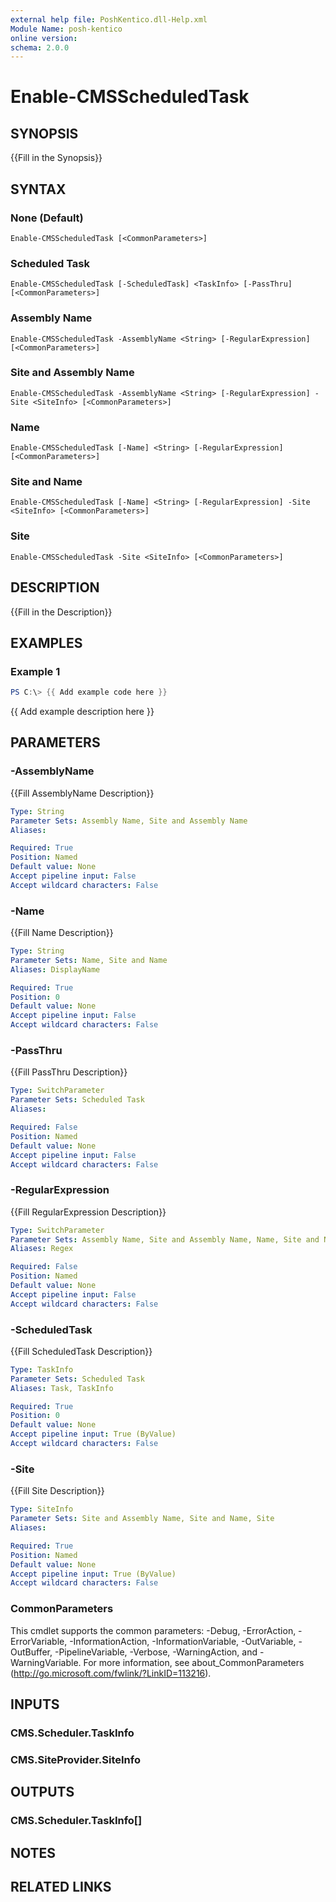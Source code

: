 ```yaml
---
external help file: PoshKentico.dll-Help.xml
Module Name: posh-kentico
online version:
schema: 2.0.0
---
```


# Enable-CMSScheduledTask

## SYNOPSIS
{{Fill in the Synopsis}}

## SYNTAX

### None (Default)
```
Enable-CMSScheduledTask [<CommonParameters>]
```

### Scheduled Task
```
Enable-CMSScheduledTask [-ScheduledTask] <TaskInfo> [-PassThru] [<CommonParameters>]
```

### Assembly Name
```
Enable-CMSScheduledTask -AssemblyName <String> [-RegularExpression] [<CommonParameters>]
```

### Site and Assembly Name
```
Enable-CMSScheduledTask -AssemblyName <String> [-RegularExpression] -Site <SiteInfo> [<CommonParameters>]
```

### Name
```
Enable-CMSScheduledTask [-Name] <String> [-RegularExpression] [<CommonParameters>]
```

### Site and Name
```
Enable-CMSScheduledTask [-Name] <String> [-RegularExpression] -Site <SiteInfo> [<CommonParameters>]
```

### Site
```
Enable-CMSScheduledTask -Site <SiteInfo> [<CommonParameters>]
```

## DESCRIPTION
{{Fill in the Description}}

## EXAMPLES

### Example 1
```powershell
PS C:\> {{ Add example code here }}
```

{{ Add example description here }}

## PARAMETERS

### -AssemblyName
{{Fill AssemblyName Description}}

```yaml
Type: String
Parameter Sets: Assembly Name, Site and Assembly Name
Aliases:

Required: True
Position: Named
Default value: None
Accept pipeline input: False
Accept wildcard characters: False
```

### -Name
{{Fill Name Description}}

```yaml
Type: String
Parameter Sets: Name, Site and Name
Aliases: DisplayName

Required: True
Position: 0
Default value: None
Accept pipeline input: False
Accept wildcard characters: False
```

### -PassThru
{{Fill PassThru Description}}

```yaml
Type: SwitchParameter
Parameter Sets: Scheduled Task
Aliases:

Required: False
Position: Named
Default value: None
Accept pipeline input: False
Accept wildcard characters: False
```

### -RegularExpression
{{Fill RegularExpression Description}}

```yaml
Type: SwitchParameter
Parameter Sets: Assembly Name, Site and Assembly Name, Name, Site and Name
Aliases: Regex

Required: False
Position: Named
Default value: None
Accept pipeline input: False
Accept wildcard characters: False
```

### -ScheduledTask
{{Fill ScheduledTask Description}}

```yaml
Type: TaskInfo
Parameter Sets: Scheduled Task
Aliases: Task, TaskInfo

Required: True
Position: 0
Default value: None
Accept pipeline input: True (ByValue)
Accept wildcard characters: False
```

### -Site
{{Fill Site Description}}

```yaml
Type: SiteInfo
Parameter Sets: Site and Assembly Name, Site and Name, Site
Aliases:

Required: True
Position: Named
Default value: None
Accept pipeline input: True (ByValue)
Accept wildcard characters: False
```

### CommonParameters
This cmdlet supports the common parameters: -Debug, -ErrorAction, -ErrorVariable, -InformationAction, -InformationVariable, -OutVariable, -OutBuffer, -PipelineVariable, -Verbose, -WarningAction, and -WarningVariable.
For more information, see about_CommonParameters (http://go.microsoft.com/fwlink/?LinkID=113216).

## INPUTS

### CMS.Scheduler.TaskInfo

### CMS.SiteProvider.SiteInfo

## OUTPUTS

### CMS.Scheduler.TaskInfo[]

## NOTES

## RELATED LINKS
